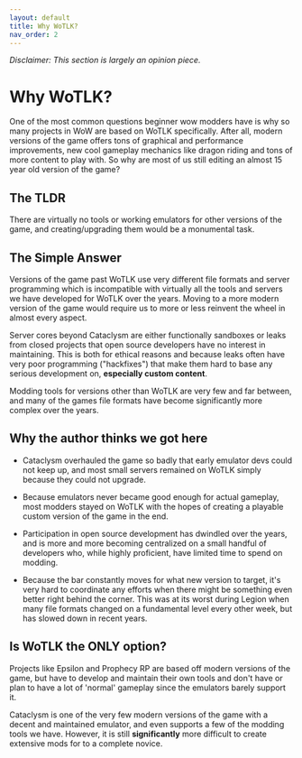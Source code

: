 ```yaml
---
layout: default
title: Why WoTLK?
nav_order: 2
---
```


_Disclaimer: This section is largely an opinion piece._

# Why WoTLK?

One of the most common questions beginner wow modders have is why so many projects in WoW are based on WoTLK specifically. After all, modern versions of the game offers tons of graphical and performance improvements, new cool gameplay mechanics like dragon riding and tons of more content to play with. So why are most of us still editing an almost 15 year old version of the game?

## The TLDR

There are virtually no tools or working emulators for other versions of the game, and creating/upgrading them would be a monumental task.

## The Simple Answer

Versions of the game past WoTLK use very different file formats and server programming which is incompatible with virtually all the tools and servers we have developed for WoTLK over the years. Moving to a more modern version of the game would require us to more or less reinvent the wheel in almost every aspect.

Server cores beyond Cataclysm are either functionally sandboxes or leaks from closed projects that open source developers have no interest in maintaining. This is both for ethical reasons and because leaks often have very poor programming ("hackfixes") that make them hard to base any serious development on, **especially custom content**.

Modding tools for versions other than WoTLK are very few and far between, and many of the games file formats have become significantly more complex over the years.

## Why the author thinks we got here

- Cataclysm overhauled the game so badly that early emulator devs could not keep up, and most small servers remained on WoTLK simply because they could not upgrade.

- Because emulators never became good enough for actual gameplay, most modders stayed on WoTLK with the hopes of creating a playable custom version of the game in the end.

- Participation in open source development has dwindled over the years, and is more and more becoming centralized on a small handful of developers who, while highly proficient, have limited time to spend on modding. 

- Because the bar constantly moves for what new version to target, it's very hard to coordinate any efforts when there might be something even better right behind the corner. This was at its worst during Legion when many file formats changed on a fundamental level every other week, but has slowed down in recent years.

## Is WoTLK the ONLY option?

Projects like Epsilon and Prophecy RP are based off modern versions of the game, but have to develop and maintain their own tools and don't have or plan to have a lot of 'normal' gameplay since the emulators barely support it.

Cataclysm is one of the very few modern versions of the game with a decent and maintained emulator, and even supports a few of the modding tools we have. However, it is still **significantly** more difficult to create extensive mods for to a complete novice.
